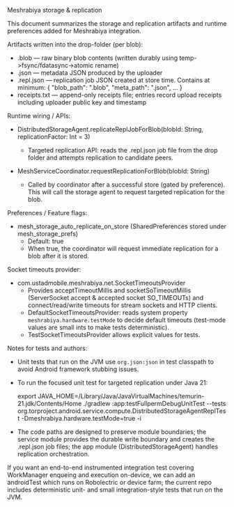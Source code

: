 Meshrabiya storage & replication

This document summarizes the storage and replication artifacts and runtime preferences added for Meshrabiya integration.

Artifacts written into the drop-folder (per blob):
- <id>.blob — raw binary blob contents (written durably using temp->fsync/fdatasync->atomic rename)
- <id>.json — metadata JSON produced by the uploader
- <id>.repl.json — replication job JSON created at store time. Contains at minimum: { "blob_path": "<id>.blob", "meta_path": "<id>.json", ... }
- receipts.txt — append-only receipts file; entries record upload receipts including uploader public key and timestamp

Runtime wiring / APIs:
- DistributedStorageAgent.replicateReplJobForBlob(blobId: String, replicationFactor: Int = 3)
  - Targeted replication API: reads the <id>.repl.json job file from the drop folder and attempts replication to candidate peers.

- MeshServiceCoordinator.requestReplicationForBlob(blobId: String)
  - Called by coordinator after a successful store (gated by preference). This will call the storage agent to request targeted replication for the blob.

Preferences / Feature flags:
- mesh_storage_auto_replicate_on_store (SharedPreferences stored under mesh_storage_prefs)
  - Default: true
  - When true, the coordinator will request immediate replication for a blob after it is stored.

Socket timeouts provider:
- com.ustadmobile.meshrabiya.net.SocketTimeoutsProvider
  - Provides acceptTimeoutMillis and socketSoTimeoutMillis (ServerSocket accept & accepted socket SO_TIMEOUTs) and connect/read/write timeouts for stream sockets and HTTP clients.
  - DefaultSocketTimeoutsProvider: reads system property `meshrabiya.hardware.testMode` to decide default timeouts (test-mode values are small ints to make tests deterministic).
  - TestSocketTimeoutsProvider allows explicit values for tests.

Notes for tests and authors:
- Unit tests that run on the JVM use `org.json:json` in test classpath to avoid Android framework stubbing issues.
- To run the focused unit test for targeted replication under Java 21:

  export JAVA_HOME=/Library/Java/JavaVirtualMachines/temurin-21.jdk/Contents/Home
  ./gradlew :app:testFullpermDebugUnitTest --tests org.torproject.android.service.compute.DistributedStorageAgentReplTest -Dmeshrabiya.hardware.testMode=true -i

- The code paths are designed to preserve module boundaries; the service module provides the durable write boundary and creates the .repl.json job files; the app module (DistributedStorageAgent) handles replication orchestration.

If you want an end-to-end instrumented integration test covering WorkManager enqueing and execution on-device, we can add an androidTest which runs on Robolectric or device farm; the current repo includes deterministic unit- and small integration-style tests that run on the JVM.
